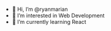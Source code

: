- 👋 Hi, I’m @ryanmarian
- 👀 I’m interested in Web Development
- 🌱 I’m currently learning React


<!---
ryanmarian/ryanmarian is a ✨ special ✨ repository because its `README.md` (this file) appears on your GitHub profile.
You can click the Preview link to take a look at your changes.
--->
